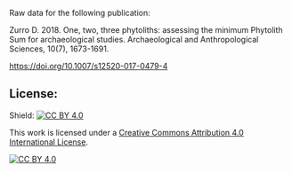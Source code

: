 Raw data for the following publication:

Zurro D. 2018. One, two, three phytoliths: assessing the minimum Phytolith Sum for archaeological studies. Archaeological and Anthropological Sciences, 10(7), 1673-1691.

https://doi.org/10.1007/s12520-017-0479-4

## License:
Shield: [![CC BY 4.0][cc-by-shield]][cc-by]

This work is licensed under a
[Creative Commons Attribution 4.0 International License][cc-by].

[![CC BY 4.0][cc-by-image]][cc-by]

[cc-by]: http://creativecommons.org/licenses/by/4.0/
[cc-by-image]: https://i.creativecommons.org/l/by/4.0/88x31.png
[cc-by-shield]: https://img.shields.io/badge/License-CC%20BY%204.0-lightgrey.svg
